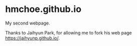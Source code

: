 # hmchoe.github.io
My second webpage.

Thanks to Jaihyun Park, for allowing me to fork his web page https://jaihyunp.github.io/.

<!-- TODOs (of July 2nd):

1) ideas for simpler no/only-mobile visualization

2) clean-up all styles

3) (maybe) signed dissertation -->